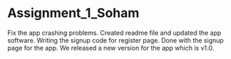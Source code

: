 # Assignment_1_Soham
Fix the app crashing problems.
Created readme file and updated the app software.
Writing the signup code for register page.
Done with the signup page for the app.
We released a new version for the app which is v1.0.